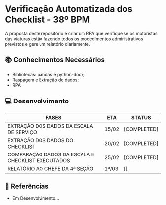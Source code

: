 # Verificação Automatizada dos Checklist - 38º BPM

A proposta deste repositório é criar um RPA que verifique se os motoristas das viaturas estão fazendo todos os procedimentos administrativos previstos e gere um relatório diariamente.

## 📚 Conhecimentos Necessários 
- Bibliotecas: pandas e python-docx;
- Raspagem e Extração de dados;
- RPA 

## 💻 Desenvolvimento
|FASES | ETA | STATUS |
|------|-----|--------|
|EXTRAÇÃO DOS DADOS DA ESCALA DE SERVIÇO  | 15/02|[COMPLETED]|
|EXTRAÇÃO DOS DADOS DO CHECKLIST  | 20/02| [COMPLETED] |
|COMPARAÇÃO DADOS DA ESCALA E CHECKLIST EXECUTADOS | 25/02| [COMPLETED] |
|RELATÓRIO AO CHEFE DA 4ª SEÇÃO |1º/03| [] |


## 🧭 Referências
- Em Desenvolvimento...